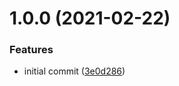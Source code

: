 # 1.0.0 (2021-02-22)


### Features

* initial commit ([3e0d286](https://github.com/anantoghosh/eslint-config-good-code/commit/3e0d28609bc396aa73068f8db5c13f5d222b3c44))




